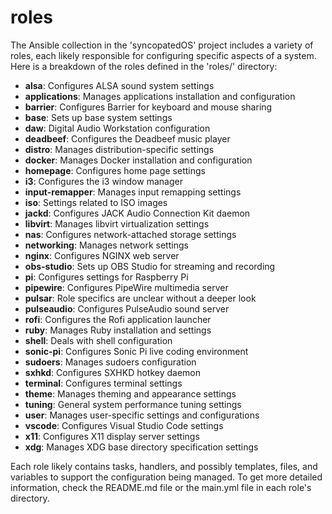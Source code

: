 # roles

The Ansible collection in the 'syncopatedOS' project includes a variety of roles, each likely responsible for configuring specific aspects of a system. Here is a breakdown of the roles defined in the 'roles/' directory:

- **alsa**: Configures ALSA sound system settings
- **applications**: Manages applications installation and configuration
- **barrier**: Configures Barrier for keyboard and mouse sharing
- **base**: Sets up base system settings
- **daw**: Digital Audio Workstation configuration
- **deadbeef**: Configures the Deadbeef music player
- **distro**: Manages distribution-specific settings
- **docker**: Manages Docker installation and configuration
- **homepage**: Configures home page settings
- **i3**: Configures the i3 window manager
- **input-remapper**: Manages input remapping settings
- **iso**: Settings related to ISO images
- **jackd**: Configures JACK Audio Connection Kit daemon
- **libvirt**: Manages libvirt virtualization settings
- **nas**: Configures network-attached storage settings
- **networking**: Manages network settings
- **nginx**: Configures NGINX web server
- **obs-studio**: Sets up OBS Studio for streaming and recording
- **pi**: Configures settings for Raspberry Pi
- **pipewire**: Configures PipeWire multimedia server
- **pulsar**: Role specifics are unclear without a deeper look
- **pulseaudio**: Configures PulseAudio sound server
- **rofi**: Configures the Rofi application launcher
- **ruby**: Manages Ruby installation and settings
- **shell**: Deals with shell configuration
- **sonic-pi**: Configures Sonic Pi live coding environment
- **sudoers**: Manages sudoers configuration
- **sxhkd**: Configures SXHKD hotkey daemon
- **terminal**: Configures terminal settings
- **theme**: Manages theming and appearance settings
- **tuning**: General system performance tuning settings
- **user**: Manages user-specific settings and configurations
- **vscode**: Configures Visual Studio Code settings
- **x11**: Configures X11 display server settings
- **xdg**: Manages XDG base directory specification settings

Each role likely contains tasks, handlers, and possibly templates, files, and variables to support the configuration being managed. To get more detailed information, check the README.md file or the main.yml file in each role's directory.
